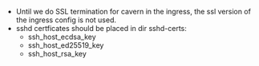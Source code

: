 * Until we do SSL termination for cavern in the ingress, the ssl version of the ingress config is not used.
* sshd certficates should be placed in dir sshd-certs:
   * ssh_host_ecdsa_key
   * ssh_host_ed25519_key
   * ssh_host_rsa_key

